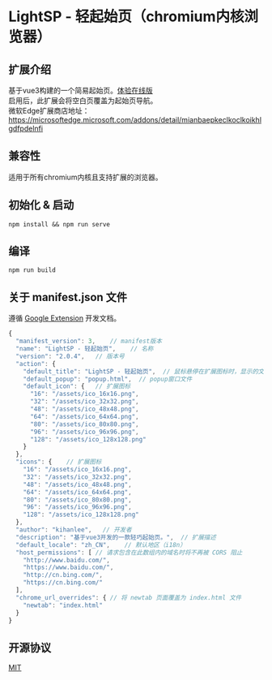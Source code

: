 # LightSP - 轻起始页（chromium内核浏览器）

## 扩展介绍
基于vue3构建的一个简易起始页。[体验在线版](https://www.kihanlee.site/archive/lightsp/)</br>
启用后，此扩展会将空白页覆盖为起始页导航。</br>
微软Edge扩展商店地址：https://microsoftedge.microsoft.com/addons/detail/mianbaepkeclkoclkoikhlgdfpdelnfi

## 兼容性
适用于所有chromium内核且支持扩展的浏览器。

## 初始化 & 启动
```
npm install && npm run serve
```

## 编译
```
npm run build
```

## 关于 manifest.json 文件
遵循 [Google Extension](https://developer.chrome.com/docs/extensions/) 开发文档。
``` JavaScript
{
  "manifest_version": 3,    // manifest版本
  "name": "LightSP - 轻起始页",    // 名称
  "version": "2.0.4",   // 版本号
  "action": {
    "default_title": "LightSP - 轻起始页",  // 鼠标悬停在扩展图标时，显示的文字（类似于HTML的abbr标签）
    "default_popup": "popup.html",  // popup窗口文件
    "default_icon": {   // 扩展图标
      "16": "/assets/ico_16x16.png",
      "32": "/assets/ico_32x32.png",
      "48": "/assets/ico_48x48.png",
      "64": "/assets/ico_64x64.png",
      "80": "/assets/ico_80x80.png",
      "96": "/assets/ico_96x96.png",
      "128": "/assets/ico_128x128.png"
    }
  },
  "icons": {    // 扩展图标
    "16": "/assets/ico_16x16.png",
    "32": "/assets/ico_32x32.png",
    "48": "/assets/ico_48x48.png",
    "64": "/assets/ico_64x64.png",
    "80": "/assets/ico_80x80.png",
    "96": "/assets/ico_96x96.png",
    "128": "/assets/ico_128x128.png"
  },
  "author": "kihanlee",   // 开发者
  "description": "基于vue3开发的一款轻巧起始页。",  // 扩展描述
  "default_locale": "zh_CN",    // 默认地区（i18n）
  "host_permissions": [ // 请求包含在此数组内的域名时将不再被 CORS 阻止
    "http://www.baidu.com/",
    "https://www.baidu.com/",
    "http://cn.bing.com/",
    "https://cn.bing.com/"
  ],
  "chrome_url_overrides": { // 将 newtab 页面覆盖为 index.html 文件
    "newtab": "index.html"
  }
}
```
## 开源协议
[MIT](https://opensource.org/licenses/MIT)
